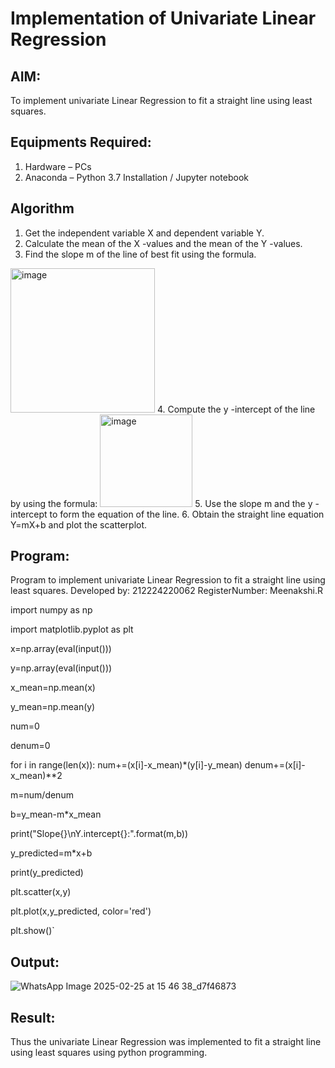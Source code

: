 # Implementation of Univariate Linear Regression
## AIM:
To implement univariate Linear Regression to fit a straight line using least squares.

## Equipments Required:
1. Hardware – PCs
2. Anaconda – Python 3.7 Installation / Jupyter notebook

## Algorithm
1. Get the independent variable X and dependent variable Y.
2. Calculate the mean of the X -values and the mean of the Y -values.
3. Find the slope m of the line of best fit using the formula. 
<img width="231" alt="image" src="https://user-images.githubusercontent.com/93026020/192078527-b3b5ee3e-992f-46c4-865b-3b7ce4ac54ad.png">
4. Compute the y -intercept of the line by using the formula:
<img width="148" alt="image" src="https://user-images.githubusercontent.com/93026020/192078545-79d70b90-7e9d-4b85-9f8b-9d7548a4c5a4.png">
5. Use the slope m and the y -intercept to form the equation of the line.
6. Obtain the straight line equation Y=mX+b and plot the scatterplot.

## Program:

Program to implement univariate Linear Regression to fit a straight line using least squares.
Developed by: 212224220062
RegisterNumber: Meenakshi.R

import numpy as np

import matplotlib.pyplot as plt

x=np.array(eval(input()))

y=np.array(eval(input()))

x_mean=np.mean(x)

y_mean=np.mean(y)

num=0

denum=0

for i in range(len(x)):
    num+=(x[i]-x_mean)*(y[i]-y_mean)
    denum+=(x[i]-x_mean)**2
    
m=num/denum

b=y_mean-m*x_mean

print("Slope{}\nY.intercept{}:".format(m,b))

y_predicted=m*x+b

print(y_predicted)

plt.scatter(x,y)

plt.plot(x,y_predicted, color='red')

plt.show()`

## Output:

![WhatsApp Image 2025-02-25 at 15 46 38_d7f46873](https://github.com/user-attachments/assets/43633286-10a0-48b3-9b44-99a1bdf610ea)

## Result:
Thus the univariate Linear Regression was implemented to fit a straight line using least squares using python programming.
